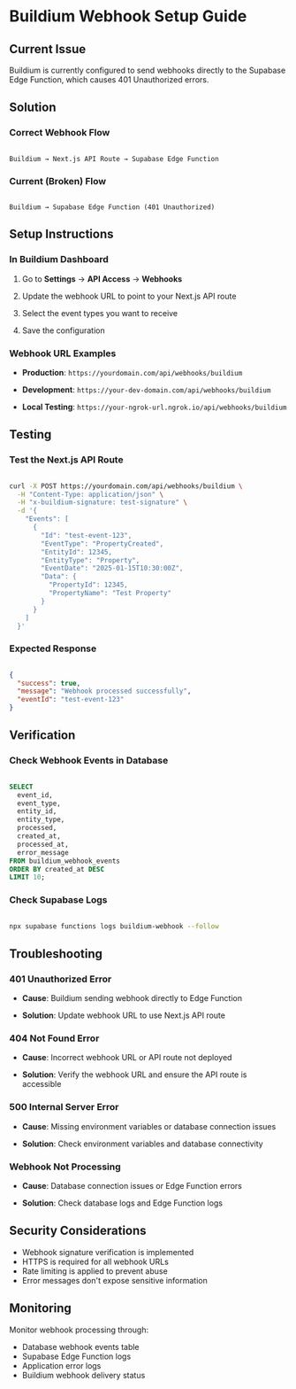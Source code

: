 # Buildium Webhook Setup Guide

## Current Issue

Buildium is currently configured to send webhooks directly to the Supabase Edge
Function, which causes 401 Unauthorized errors.

## Solution

### Correct Webhook Flow

```mermaid

Buildium → Next.js API Route → Supabase Edge Function

```

### Current (Broken) Flow

```mermaid

Buildium → Supabase Edge Function (401 Unauthorized)

```

## Setup Instructions

### In Buildium Dashboard

1. Go to **Settings** → **API Access** → **Webhooks**

2. Update the webhook URL to point to your Next.js API route
3. Select the event types you want to receive
4. Save the configuration

### Webhook URL Examples

- **Production**: `https://yourdomain.com/api/webhooks/buildium`

- **Development**: `https://your-dev-domain.com/api/webhooks/buildium`

- **Local Testing**: `https://your-ngrok-url.ngrok.io/api/webhooks/buildium`

## Testing

### Test the Next.js API Route

```bash

curl -X POST https://yourdomain.com/api/webhooks/buildium \
  -H "Content-Type: application/json" \
  -H "x-buildium-signature: test-signature" \
  -d '{
    "Events": [
      {
        "Id": "test-event-123",
        "EventType": "PropertyCreated",
        "EntityId": 12345,
        "EntityType": "Property",
        "EventDate": "2025-01-15T10:30:00Z",
        "Data": {
          "PropertyId": 12345,
          "PropertyName": "Test Property"
        }
      }
    ]
  }'

```

### Expected Response

```json

{
  "success": true,
  "message": "Webhook processed successfully",
  "eventId": "test-event-123"
}

```

## Verification

### Check Webhook Events in Database

```sql

SELECT
  event_id,
  event_type,
  entity_id,
  entity_type,
  processed,
  created_at,
  processed_at,
  error_message
FROM buildium_webhook_events
ORDER BY created_at DESC
LIMIT 10;

```

### Check Supabase Logs

```bash

npx supabase functions logs buildium-webhook --follow

```

## Troubleshooting

### 401 Unauthorized Error

- **Cause**: Buildium sending webhook directly to Edge Function

- **Solution**: Update webhook URL to use Next.js API route

### 404 Not Found Error

- **Cause**: Incorrect webhook URL or API route not deployed

- **Solution**: Verify the webhook URL and ensure the API route is accessible

### 500 Internal Server Error

- **Cause**: Missing environment variables or database connection issues

- **Solution**: Check environment variables and database connectivity

### Webhook Not Processing

- **Cause**: Database connection issues or Edge Function errors

- **Solution**: Check database logs and Edge Function logs

## Security Considerations

- Webhook signature verification is implemented
- HTTPS is required for all webhook URLs
- Rate limiting is applied to prevent abuse
- Error messages don't expose sensitive information

## Monitoring

Monitor webhook processing through:

- Database webhook events table
- Supabase Edge Function logs
- Application error logs
- Buildium webhook delivery status
